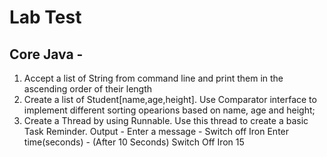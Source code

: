 # Lab Test

## Core Java - 

1. Accept a list of String from command line and print them in the ascending order of their  length 
2. Create a list of Student[name,age,height]. Use Comparator interface to implement different  sorting opearions based on name, age and height;  
3. Create a Thread by using Runnable. Use this thread to create a basic Task Reminder. 
Output - 
Enter a message - 
Switch off Iron 
Enter time(seconds) - 
(After 10 Seconds) 
Switch Off Iron 15 
